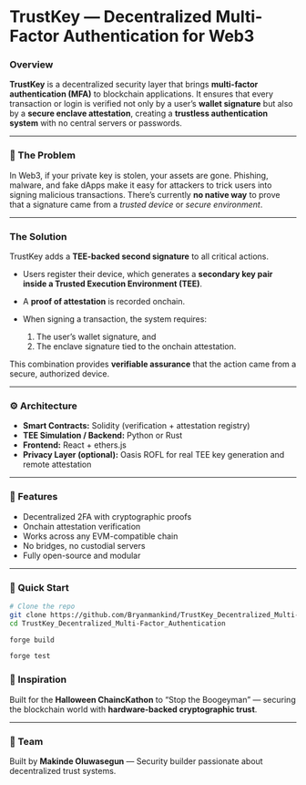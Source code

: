 # TrustKey — Decentralized Multi-Factor Authentication for Web3

### **Overview**

**TrustKey** is a decentralized security layer that brings **multi-factor authentication (MFA)** to blockchain applications.
It ensures that every transaction or login is verified not only by a user’s **wallet signature** but also by a **secure enclave attestation**, creating a **trustless authentication system** with no central servers or passwords.

---

### **🚨 The Problem**

In Web3, if your private key is stolen, your assets are gone.
Phishing, malware, and fake dApps make it easy for attackers to trick users into signing malicious transactions.
There’s currently **no native way** to prove that a signature came from a *trusted device* or *secure environment*.

---

### **The Solution**

TrustKey adds a **TEE-backed second signature** to all critical actions.

* Users register their device, which generates a **secondary key pair inside a Trusted Execution Environment (TEE)**.
* A **proof of attestation** is recorded onchain.
* When signing a transaction, the system requires:

  1. The user’s wallet signature, and
  2. The enclave signature tied to the onchain attestation.

This combination provides **verifiable assurance** that the action came from a secure, authorized device.

---

### **⚙️ Architecture**

* **Smart Contracts:** Solidity (verification + attestation registry)
* **TEE Simulation / Backend:** Python or Rust
* **Frontend:** React + ethers.js
* **Privacy Layer (optional):** Oasis ROFL for real TEE key generation and remote attestation

---

### **🧩 Features**

* Decentralized 2FA with cryptographic proofs
* Onchain attestation verification
* Works across any EVM-compatible chain
* No bridges, no custodial servers
* Fully open-source and modular

---

### **🚀 Quick Start**

```bash
# Clone the repo
git clone https://github.com/Bryanmankind/TrustKey_Decentralized_Multi-Factor_Authentication.git
cd TrustKey_Decentralized_Multi-Factor_Authentication

forge build

forge test
```


### **🧠 Inspiration**

Built for the **Halloween ChaincKathon** to “Stop the Boogeyman” — securing the blockchain world with **hardware-backed cryptographic trust**.

---

### **👥 Team**

Built by **Makinde Oluwasegun** — Security builder passionate about decentralized trust systems.
